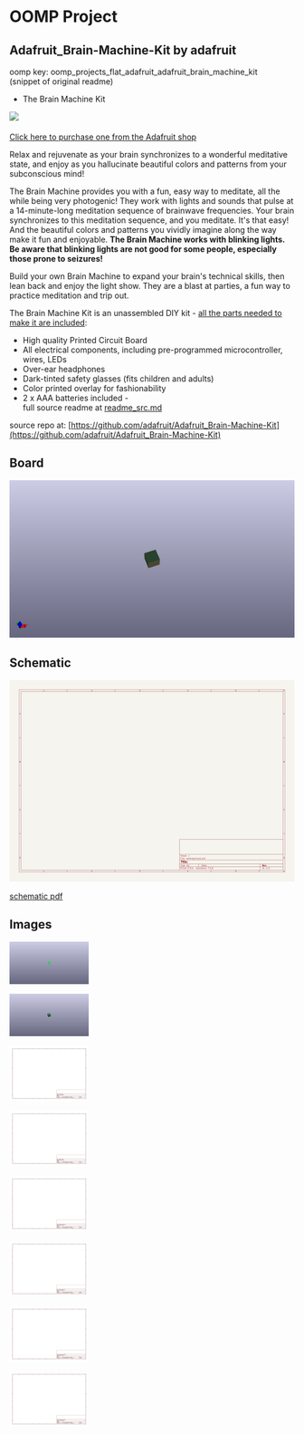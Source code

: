 # OOMP Project  
## Adafruit_Brain-Machine-Kit  by adafruit  
  
oomp key: oomp_projects_flat_adafruit_adafruit_brain_machine_kit  
(snippet of original readme)  
  
- The Brain Machine Kit  
  
<a href="http://www.adafruit.com/products/287"><img src="assets/board.jpg?raw=true" width="500px"><br/>  
Click here to purchase one from the Adafruit shop  
</a>  
  
Relax and rejuvenate as your brain synchronizes to a wonderful meditative state, and enjoy as you hallucinate beautiful colors and patterns from your subconscious mind!  
  
The Brain Machine provides you with a fun, easy way to meditate, all the while being very photogenic! They work with lights and sounds that pulse at a 14-minute-long meditation sequence of brainwave frequencies. Your brain synchronizes to this meditation sequence, and you meditate. It's that easy! And the beautiful colors and patterns you vividly imagine along the way make it fun and enjoyable. __The Brain Machine works with blinking lights. Be aware that blinking lights are not good for some people, especially those prone to seizures!__  
  
Build your own Brain Machine to expand your brain's technical skills, then lean back and enjoy the light show. They are a blast at parties, a fun way to practice meditation and trip out.  
  
The Brain Machine Kit is an unassembled DIY kit - [all the parts needed to make it are included](https://learn.adafruit.com/brain-machine):  
  
- High quality Printed Circuit Board  
- All electrical components, including pre-programmed microcontroller, wires, LEDs  
- Over-ear headphones  
- Dark-tinted safety glasses (fits children and adults)  
- Color printed overlay for fashionability  
- 2 x AAA batteries included -  
  full source readme at [readme_src.md](readme_src.md)  
  
source repo at: [https://github.com/adafruit/Adafruit_Brain-Machine-Kit](https://github.com/adafruit/Adafruit_Brain-Machine-Kit)  
## Board  
  
[![working_3d.png](working_3d_600.png)](working_3d.png)  
## Schematic  
  
[![working_schematic.png](working_schematic_600.png)](working_schematic.png)  
  
[schematic pdf](working_schematic.pdf)  
## Images  
  
[![working_3D_bottom.png](working_3D_bottom_140.png)](working_3D_bottom.png)  
  
[![working_3D_top.png](working_3D_top_140.png)](working_3D_top.png)  
  
[![working_assembly_page_01.png](working_assembly_page_01_140.png)](working_assembly_page_01.png)  
  
[![working_assembly_page_02.png](working_assembly_page_02_140.png)](working_assembly_page_02.png)  
  
[![working_assembly_page_03.png](working_assembly_page_03_140.png)](working_assembly_page_03.png)  
  
[![working_assembly_page_04.png](working_assembly_page_04_140.png)](working_assembly_page_04.png)  
  
[![working_assembly_page_05.png](working_assembly_page_05_140.png)](working_assembly_page_05.png)  
  
[![working_assembly_page_06.png](working_assembly_page_06_140.png)](working_assembly_page_06.png)  
